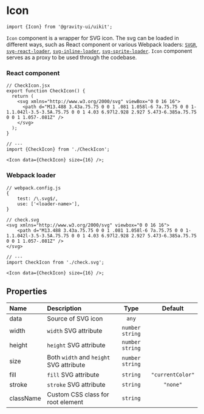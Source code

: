 <!--GITHUB_BLOCK-->

# Icon

<!--/GITHUB_BLOCK-->

```tsx
import {Icon} from '@gravity-ui/uikit';
```

`Icon` component is a wrapper for SVG icon. The svg can be loaded in different ways,
such as React component or various Webpack
loaders: [`SVGR`](https://react-svgr.com/docs/webpack/), [`svg-react-loader`](https://github.com/jhamlet/svg-react-loader), [`svg-inline-loader`](https://github.com/webpack-contrib/svg-inline-loader), [`svg-sprite-loader`](https://github.com/JetBrains/svg-sprite-loader).
`Icon` component serves as a proxy to be used through the codebase.

### React component

```tsx
// CheckIcon.jsx
export function CheckIcon() {
  return (
    <svg xmlns="http://www.w3.org/2000/svg" viewBox="0 0 16 16">
      <path d="M13.488 3.43a.75.75 0 0 1 .081 1.058l-6 7a.75.75 0 0 1-1.1.042l-3.5-3.5A.75.75 0 0 1 4.03 6.97l2.928 2.927 5.473-6.385a.75.75 0 0 1 1.057-.081Z" />
    </svg>
  );
}

// ---
import {CheckIcon} from './CheckIcon';

<Icon data={CheckIcon} size={16} />;
```

### Webpack loader

```tsx
// webpack.config.js
{
    test: /\.svg$/,
    use: ['<loader-name>'],
}

// check.svg
<svg xmlns="http://www.w3.org/2000/svg" viewbox="0 0 16 16">
    <path d="M13.488 3.43a.75.75 0 0 1 .081 1.058l-6 7a.75.75 0 0 1-1.1.042l-3.5-3.5A.75.75 0 0 1 4.03 6.97l2.928 2.927 5.473-6.385a.75.75 0 0 1 1.057-.081Z" />
</svg>

// ---
import CheckIcon from './check.svg';

<Icon data={CheckIcon} size={16} />;
```

## Properties

| Name      | Description                             |       Type        |     Default      |
| :-------- | :-------------------------------------- | :---------------: | :--------------: |
| data      | Source of SVG icon                      |       `any`       |                  |
| width     | `width` SVG attribute                   | `number` `string` |                  |
| height    | `height` SVG attribute                  | `number` `string` |                  |
| size      | Both `width` and `height` SVG attribute | `number` `string` |                  |
| fill      | `fill` SVG attribute                    |     `string`      | `"currentColor"` |
| stroke    | `stroke` SVG attribute                  |     `string`      |     `"none"`     |
| className | Custom CSS class for root element       |     `string`      |                  |
